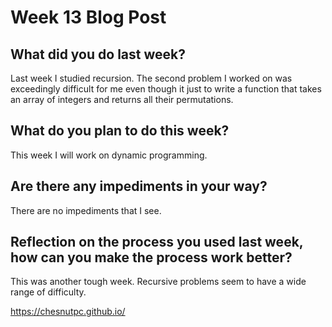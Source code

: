 # Week 13 Blog Post

## What did you do last week?

Last week I studied recursion. The second problem I worked on was exceedingly difficult for me even though it just to write a function that takes an array of integers and returns all their permutations.

## What do you plan to do this week?

This week I will work on dynamic programming.

## Are there any impediments in your way?

There are no impediments that I see.  

## Reflection on the process you used last week, how can you make the process work better?

This was another tough week.  Recursive problems seem to have a wide range of difficulty.

https://chesnutpc.github.io/
